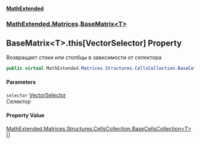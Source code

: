 #### [MathExtended](index.md 'index')
### [MathExtended.Matrices](MathExtended_Matrices.md 'MathExtended.Matrices').[BaseMatrix&lt;T&gt;](MathExtended_Matrices_BaseMatrix_T_.md 'MathExtended.Matrices.BaseMatrix&lt;T&gt;')
## BaseMatrix&lt;T&gt;.this[VectorSelector] Property
Возвращает стоки или столбцы в зависимости от селектора  
```csharp
public virtual MathExtended.Matrices.Structures.CellsCollection.BaseCellsCollection<T>[] this[MathExtended.Matrices.Structures.CellsCollections.VectorSelector selector] { get; }
```
#### Parameters
<a name='MathExtended_Matrices_BaseMatrix_T__this_MathExtended_Matrices_Structures_CellsCollections_VectorSelector__selector'></a>
`selector` [VectorSelector](MathExtended_Matrices_Structures_CellsCollections_VectorSelector.md 'MathExtended.Matrices.Structures.CellsCollections.VectorSelector')  
Селектор
  
#### Property Value
[MathExtended.Matrices.Structures.CellsCollection.BaseCellsCollection&lt;](MathExtended_Matrices_Structures_CellsCollection_BaseCellsCollection_T_.md 'MathExtended.Matrices.Structures.CellsCollection.BaseCellsCollection&lt;T&gt;')[T](MathExtended_Matrices_BaseMatrix_T_.md#MathExtended_Matrices_BaseMatrix_T__T 'MathExtended.Matrices.BaseMatrix&lt;T&gt;.T')[&gt;](MathExtended_Matrices_Structures_CellsCollection_BaseCellsCollection_T_.md 'MathExtended.Matrices.Structures.CellsCollection.BaseCellsCollection&lt;T&gt;')[[]](https://docs.microsoft.com/en-us/dotnet/api/System.Array 'System.Array')

